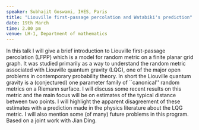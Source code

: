 ```yaml
---
speaker: Subhajit Goswami, IHES, Paris 
title: "Liouville first-passage percolation and Watabiki's prediction"
date: 19th March
time: 2.00 pm
venue: LH-1, Department of mathematics
---
```


 In this talk I will give a brief introduction to Liouville
first-passage percolation (LFPP) which is a model for random metric on a
finite planar grid graph. It was studied primarily as a way to
understand the random metric associated with Liouville quantum gravity
(LQG), one of the major open problems in contemporary probability
theory. In short the Liouville quantum gravity is a (conjectured) one
parameter family of ``canonical'' random metrics on a Riemann surface. I
will discuss some recent results on this metric and the main focus will
be on estimates of the typical distance between two points. I will
highlight the apparent disagreement of these estimates with a prediction
made in the physics literature about the LQG metric. I will also mention
some (of many) future problems in this program. Based on a joint work
with Jian Ding.

